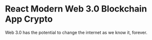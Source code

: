 # React Modern Web 3.0 Blockchain App Crypto

Web 3.0 has the potential to change the internet as we know it, forever.
